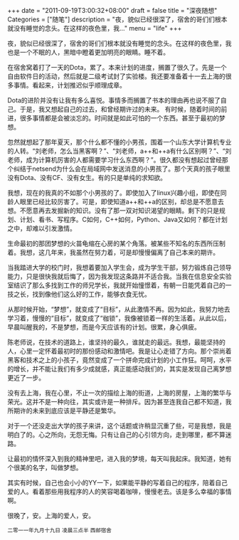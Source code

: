+++
date = "2011-09-19T3:00:32+08:00"
draft = false
title = "深夜随想"
Categories = ["随笔"]
description = "夜，貌似已经很深了，宿舍的哥们们根本就没有睡觉的念头。在这样的夜色里，我..."
menu = "life"
+++

夜，貌似已经很深了，宿舍的哥们们根本就没有睡觉的念头。在这样的夜色里，我也是一个不眠的人，黑暗中瞪着更加明亮的眼睛。睡不着。

在宿舍窝着打了一天的Dota，累了。本来计划的进度，搁置了很久了。先是一个自由软件日的活动，然后就是二级考试封了实验楼。我还要准备着十一去上海的很多事情。看起来，计划推迟似乎顺理成章。

Dota的进阶并没有让我有多么喜悦。事情多而搁置了书本的理由再也说不服了自己。于是，我又想起自己的过去，和曾经期许过的未来。
有时候，随着时间的前进，很多事情都是会被淡忘的。时间就是如此可怕的一个东西。甚至于最初的梦想。
 
忽然就想起了那年夏天，那个什么都不懂的小男孩，围着一个山东大学计算机专业的人转。“刘老师，怎么当黑客啊？”、“刘老师，a++和++a有什么区别啊？”、“刘老师，成为计算机厉害的人都需要学习什么东西啊？”。很久都没有想起过曾经那个纠结于netsend为什么会在局域网中发送消息的小男孩了。那个天真的孩子眼里没有Dota、没有CF、没有女生。有的只是单纯的求知欲。

我想，现在的我真的不如那个小男孩的了。即使加入了linux兴趣小组，即使在同龄人眼里已经比较厉害了。可是，即使知道a++和++a的区别，却总是不愿意去想。不愿意再去发掘新的知识。没有了那一双对知识渴望的眼睛。剩下的只是规划、计划、看书、写程序。C如何，C++如何，Python、Java又如何？都在计划之中，却难以引发激情。

生命最初的那团梦想的火苗龟缩在心房的某个角落。被某些不知名的东西所压制着。我想，这几年来，我虽然在努力着，可是却慢慢偏离了自己本来的期许。

当我踏进大学的校门时，我想着要加入学生会，成为学生干部，努力锻炼自己领导能力，只是很快我就后悔了，因为我发现这条路并不适合我。当我在信息安全实验室结识了那么多找到工作的师兄学长，我就开始憧憬着，有朝一日能凭着自己的一技之长，找到像他们这么好的工作，能够衣食无忧。

从那时候开始，“梦想”，就变成了“目标”，从此激情不再。因为如此，我努力地去学习着，慢慢的“目标”，就变成了“枷锁”，我像被锁着一样的生活着。从此以后，早晨叫醒我的，不是梦想，而是今天应该有的计划。很累，身心俱疲。

陈老师说，在技术的道路上，谁坚持的最久，谁就走的最远。我想，最能坚持的人，心里一定怀着最初时的那份感动和激情吧。我是让心走错了方向。那个崇尚着黑客和技术之上的小孩子，竟然变成了一个拼命完成计划的小工作狂。呵呵，水平的增长，并不能让我们有多少成就感，真正能感动我们的，其实是发现自己离梦想更近了一步。

没有去上海，我在心里，不止一次的描绘上海的街道，上海的房屋，上海的繁华与荣光。这并不是一种向往，其实或许是一种排斥。因为甚至连我自己都不知道，我所期许的未来到底应该是平静还是繁华。

对于一个还没走出大学的孩子来讲，这个话题或许稍显沉重了些，可是我想，我是明白了的。心之所向，无怨无悔。只有让自己的心引领方向，走到哪里，都不算迷路。

让最初的情怀深入到我的精神里吧，进入我的梦境，每天叫我起床。我知道，她有个很美的名字，叫做梦想。

其实有时候，自己也会小小的YY一下，如果能平静的写着自己的程序，陪着自己爱的人。看着那些用我程序的人的笑容喝着咖啡，慢慢老去。该是多么幸福的事情啊。

很晚了，安。上海的爱人，安。

`二零一一年九月十九日` `凌晨三点半` `西邮宿舍`




